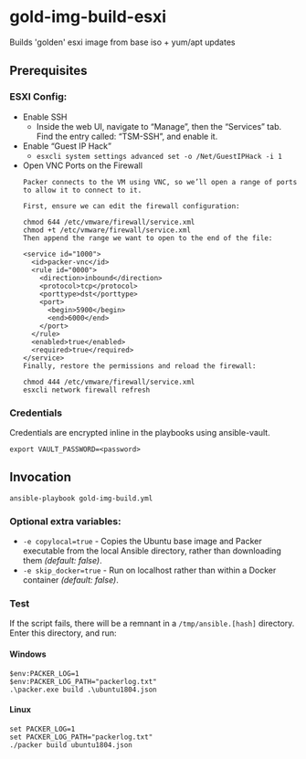 # gold-img-build-esxi
Builds 'golden' esxi image from base iso + yum/apt updates 


## Prerequisites

### ESXI Config:
+ Enable SSH
  + Inside the web UI, navigate to “Manage”, then the “Services” tab. Find the entry called: “TSM-SSH”, and enable it.
+ Enable “Guest IP Hack”
  + `esxcli system settings advanced set -o /Net/GuestIPHack -i 1`
+ Open VNC Ports on the Firewall
    ```
    Packer connects to the VM using VNC, so we’ll open a range of ports to allow it to connect to it.
    
    First, ensure we can edit the firewall configuration:
    
    chmod 644 /etc/vmware/firewall/service.xml
    chmod +t /etc/vmware/firewall/service.xml
    Then append the range we want to open to the end of the file:
    
    <service id="1000">
      <id>packer-vnc</id>
      <rule id="0000">
        <direction>inbound</direction>
        <protocol>tcp</protocol>
        <porttype>dst</porttype>
        <port>
          <begin>5900</begin>
          <end>6000</end>
        </port>
      </rule>
      <enabled>true</enabled>
      <required>true</required>
    </service>
    Finally, restore the permissions and reload the firewall:
    
    chmod 444 /etc/vmware/firewall/service.xml
    esxcli network firewall refresh
    ```


### Credentials
Credentials are encrypted inline in the playbooks using ansible-vault.  
```
export VAULT_PASSWORD=<password>
```

## Invocation
```
ansible-playbook gold-img-build.yml
```

### Optional extra variables:
+ `-e copylocal=true` - Copies the Ubuntu base image and Packer executable from the local Ansible directory, rather than downloading them _(default: false)_.  
+ `-e skip_docker=true` - Run on localhost rather than within a Docker container _(default: false)_.

### Test
If the script fails, there will be a remnant in a `/tmp/ansible.[hash]` directory.  Enter this directory, and run:

#### Windows
```
$env:PACKER_LOG=1
$env:PACKER_LOG_PATH="packerlog.txt"
.\packer.exe build .\ubuntu1804.json
```
#### Linux
```
set PACKER_LOG=1
set PACKER_LOG_PATH="packerlog.txt"
./packer build ubuntu1804.json
```
